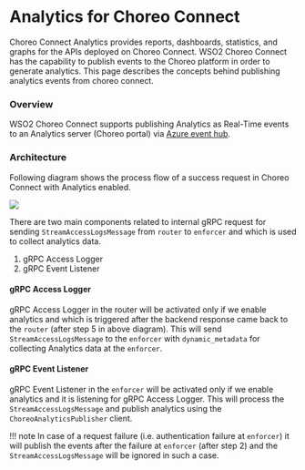 # Analytics for Choreo Connect
Choreo Connect Analytics provides reports, dashboards, statistics, and graphs for the APIs deployed on Choreo Connect.
WSO2 Choreo Connect has the capability to publish events to the Choreo platform in order to generate analytics. This page describes the concepts behind publishing analytics events from choreo connect.

### Overview
WSO2 Choreo Connect supports publishing Analytics as Real-Time events to an Analytics server (Choreo portal) via [Azure event hub](https://azure.microsoft.com/en-us/services/event-hubs/). 

### Architecture

Following diagram shows the process flow of a success request in Choreo Connect with Analytics enabled.

[![]({{base_path}}/assets/img/deploy/mgw/analytics-architecture.png)]({{base_path}}/assets/img/deploy/mgw/analytics-architecture.png)

There are two main components related to internal gRPC request for sending `StreamAccessLogsMessage` from `router` to `enforcer` and which is used to collect analytics data.

1. gRPC Access Logger
2. gRPC Event Listener

#### gRPC Access Logger

gRPC Access Logger in the router will be activated only if we enable analytics and which is triggered after the backend response came back to the `router` (after step 5 in above diagram). 
This will send `StreamAccessLogsMessage` to the `enforcer` with `dynamic_metadata` for collecting Analytics data at the `enforcer`.

#### gRPC Event Listener

gRPC Event Listener in the `enforcer` will be activated only if we enable analytics and it is listening for gRPC Access Logger.
This will process the `StreamAccessLogsMessage` and publish analytics using the `ChoreoAnalyticsPublisher` client.

!!! note
    In case of a request failure (i.e. authentication failure at `enforcer`) it will publish the events after the failure at `enforcer` (after step 2) and the `StreamAccessLogsMessage` will be ignored in such a case.
